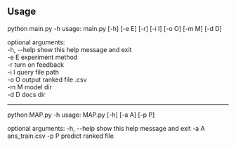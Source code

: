 ## Usage
python main.py -h
usage: main.py [-h] [-e E] [-r] [-i I] [-o O] [-m M] [-d D]  
   
optional arguments:  
  -h, --help  show this help message and exit  
  -e E        experiment method  
  -r          turn on feedback  
  -i I        query file path  
  -o O        output ranked file .csv  
  -m M        model dir  
  -d D        docs dir  
  
*****
python MAP.py -h
usage: MAP.py [-h] [-a A] [-p P]

optional arguments:
  -h, --help  show this help message and exit
  -a A        ans_train.csv
  -p P        predict ranked file

